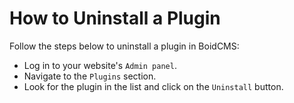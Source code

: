 # How to Uninstall a Plugin

Follow the steps below to uninstall a plugin in BoidCMS:

- Log in to your website's `Admin panel`.
- Navigate to the `Plugins` section.
- Look for the plugin in the list and click on the `Uninstall` button.



